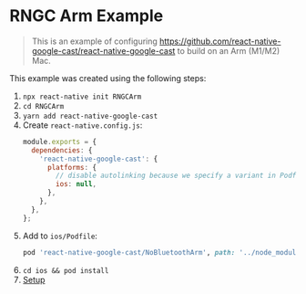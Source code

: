 # RNGC Arm Example

> This is an example of configuring https://github.com/react-native-google-cast/react-native-google-cast to build on an Arm (M1/M2) Mac.

This example was created using the following steps:

1. `npx react-native init RNGCArm`
2. `cd RNGCArm`
3. `yarn add react-native-google-cast`
4. Create `react-native.config.js`:
   ```js
   module.exports = {
     dependencies: {
       'react-native-google-cast': {
         platforms: {
           // disable autolinking because we specify a variant in Podfile
           ios: null,
         },
       },
     },
   };
   ```
5. Add to `ios/Podfile`:
   ```rb
   pod 'react-native-google-cast/NoBluetoothArm', path: '../node_modules/react-native-google-cast/'
   ```
6. `cd ios && pod install`
7. [Setup](https://react-native-google-cast.github.io/docs/getting-started/setup)
